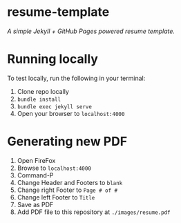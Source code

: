 # resume-template

*A simple Jekyll + GitHub Pages powered resume template.*

# Running locally

To test locally, run the following in your terminal:

1. Clone repo locally
1. `bundle install`
2. `bundle exec jekyll serve`
3. Open your browser to `localhost:4000`

# Generating new PDF

1. Open FireFox
2. Browse to `localhost:4000`
3. Command-P
4. Change Header and Footers to `blank`
5. Change right Footer to `Page # of #`
6. Change left Footer to `Title`
7. Save as PDF
8. Add PDF file to this repository at `./images/resume.pdf`
